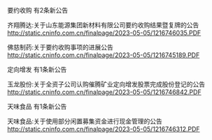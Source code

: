 要约收购 有2条新公告 

齐翔腾达:关于山东能源集团新材料有限公司要约收购结果暨复牌的公告 http://static.cninfo.com.cn/finalpage/2023-05-05/1216746035.PDF 

佛慈制药:关于要约收购事项的进展公告 http://static.cninfo.com.cn/finalpage/2023-05-05/1216745189.PDF 

定向增发 有1条新公告 

玉龙股份:关于全资子公司认购催腾矿业定向增发股票完成股份登记的公告 http://static.cninfo.com.cn/finalpage/2023-05-05/1216746842.PDF 

天味食品 有1条新公告 

天味食品:关于使用部分闲置募集资金进行现金管理的公告 http://static.cninfo.com.cn/finalpage/2023-05-05/1216746312.PDF 

